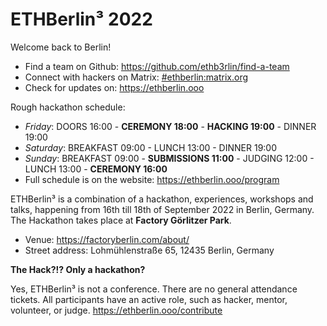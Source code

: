 # ETHBerlin³ 2022

Welcome back to Berlin!
-   Find a team on Github: <https://github.com/ethb3rlin/find-a-team>
-   Connect with hackers on Matrix: [#ethberlin:matrix.org](https://matrix.to/#/%23ethberlin:matrix.org)
-   Check for updates on: <https://ethberlin.ooo> 

Rough hackathon schedule:
- _Friday_: DOORS 16:00 - **CEREMONY 18:00** - **HACKING 19:00** - DINNER 19:00
- _Saturday_: BREAKFAST 09:00 - LUNCH 13:00 - DINNER 19:00
- _Sunday_: BREAKFAST 09:00 - **SUBMISSIONS 11:00** - JUDGING 12:00 - LUNCH 13:00 - **CEREMONY 16:00**
- Full schedule is on the website: <https://ethberlin.ooo/program> 

ETHBerlin³ is a combination of a hackathon, experiences, workshops and talks, happening from 16th till 18th of September 2022 in Berlin, Germany. The Hackathon takes place at **Factory Görlitzer Park**.

- Venue: <https://factoryberlin.com/about/>
- Street address: Lohmühlenstraße 65, 12435 Berlin, Germany

**The Hack?!? Only a hackathon?**

Yes, ETHBerlin³ is not a conference. There are no general attendance tickets. All participants have an active role, such as hacker, mentor, volunteer, or judge. <https://ethberlin.ooo/contribute> 

